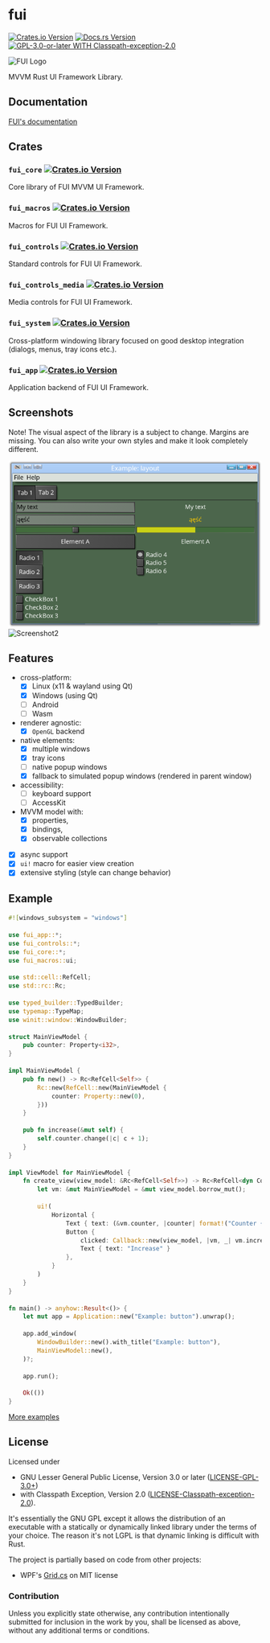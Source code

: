 # fui

[![Crates.io Version](https://img.shields.io/crates/v/fui_core.svg)](https://crates.io/crates/fui_core)
[![Docs.rs Version](https://docs.rs/fui_core/badge.svg)](https://docs.rs/fui_core)
[![GPL-3.0-or-later WITH Classpath-exception-2.0](https://img.shields.io/crates/l/fui_core.svg)](https://github.com/marek-g/rust-fui/blob/master/LICENSE.md)

![FUI Logo](./doc/images/fui_logo_shadow.png)

MVVM Rust UI Framework Library.

## Documentation

[FUI's documentation](./doc/SUMMARY.md)

## Crates

### `fui_core` [![Crates.io Version](https://img.shields.io/crates/v/fui_core.svg)](https://crates.io/crates/fui_core)

Core library of FUI MVVM UI Framework.

### `fui_macros` [![Crates.io Version](https://img.shields.io/crates/v/fui_macros.svg)](https://crates.io/crates/fui_macros)

Macros for FUI UI Framework.

### `fui_controls` [![Crates.io Version](https://img.shields.io/crates/v/fui_controls.svg)](https://crates.io/crates/fui_controls)

Standard controls for FUI UI Framework.

### `fui_controls_media` [![Crates.io Version](https://img.shields.io/crates/v/fui_controls_media.svg)](https://crates.io/crates/fui_controls_media)

Media controls for FUI UI Framework.

### `fui_system` [![Crates.io Version](https://img.shields.io/crates/v/fui_system.svg)](https://crates.io/crates/fui_system)

Cross-platform windowing library focused on good desktop integration (dialogs, menus, tray icons etc.).

### `fui_app` [![Crates.io Version](https://img.shields.io/crates/v/fui_app.svg)](https://crates.io/crates/fui_app)

Application backend of FUI UI Framework.

## Screenshots

Note! The visual aspect of the library is a subject to change. Margins are missing. You can also write your own styles and make it look completely different.

![Screenshot1](./doc/images/screenshot1.png)
![Screenshot2](./doc/images/screenshot2.png)

## Features

- cross-platform:
  - [x] Linux (x11 & wayland using Qt)
  - [x] Windows (using Qt)
  - [ ] Android
  - [ ] Wasm
- renderer agnostic:
  - [x] `OpenGL` backend
- native elements:
  - [x] multiple windows
  - [x] tray icons
  - [ ] native popup windows
  - [x] fallback to simulated popup windows (rendered in parent window)
- accessibility:
  - [ ] keyboard support
  - [ ] AccessKit
- MVVM model with:
  - [x] properties,
  - [x] bindings,
  - [x] observable collections
- [x] async support
- [x] `ui!` macro for easier view creation
- [x] extensive styling (style can change behavior)

## Example

```rust
#![windows_subsystem = "windows"]

use fui_app::*;
use fui_controls::*;
use fui_core::*;
use fui_macros::ui;

use std::cell::RefCell;
use std::rc::Rc;

use typed_builder::TypedBuilder;
use typemap::TypeMap;
use winit::window::WindowBuilder;

struct MainViewModel {
    pub counter: Property<i32>,
}

impl MainViewModel {
    pub fn new() -> Rc<RefCell<Self>> {
        Rc::new(RefCell::new(MainViewModel {
            counter: Property::new(0),
        }))
    }

    pub fn increase(&mut self) {
        self.counter.change(|c| c + 1);
    }
}

impl ViewModel for MainViewModel {
    fn create_view(view_model: &Rc<RefCell<Self>>) -> Rc<RefCell<dyn ControlObject>> {
        let vm: &mut MainViewModel = &mut view_model.borrow_mut();

        ui!(
            Horizontal {
                Text { text: (&vm.counter, |counter| format!("Counter {}", counter)) },
                Button {
                    clicked: Callback::new(view_model, |vm, _| vm.increase()),
                    Text { text: "Increase" }
                },
            }
        )
    }
}

fn main() -> anyhow::Result<()> {
    let mut app = Application::new("Example: button").unwrap();

    app.add_window(
        WindowBuilder::new().with_title("Example: button"),
        MainViewModel::new(),
    )?;

    app.run();

    Ok(())
}
```

[More examples](./fui_examples)

## License

Licensed under

 * GNU Lesser General Public License, Version 3.0 or later ([LICENSE-GPL-3.0+](https://spdx.org/licenses/GPL-3.0-or-later.html))
 * with Classpath Exception, Version 2.0 ([LICENSE-Classpath-exception-2.0](https://spdx.org/licenses/Classpath-exception-2.0.html)).

It's essentially the GNU GPL except it allows the distribution of an executable with a statically or dynamically linked library under the terms of your choice. The reason it's not LGPL is that dynamic linking is difficult with Rust.

The project is partially based on code from other projects:

 * WPF's [Grid.cs](https://github.com/dotnet/wpf/blob/master/src/Microsoft.DotNet.Wpf/src/PresentationFramework/System/Windows/Controls/Grid.cs) on MIT license

### Contribution

Unless you explicitly state otherwise, any contribution intentionally submitted for inclusion in the work by you, shall be licensed as above, without any additional terms or conditions.
